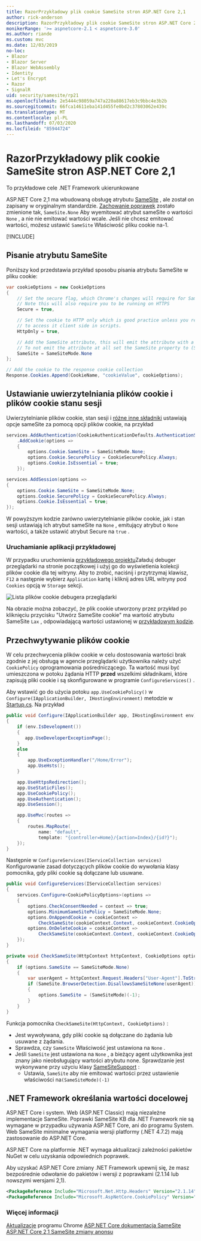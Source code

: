 ```yaml
---
title: RazorPrzykładowy plik cookie SameSite stron ASP.NET Core 2,1
author: rick-anderson
description: RazorPrzykładowy plik cookie SameSite stron ASP.NET Core 2,1
monikerRange: '>= aspnetcore-2.1 < aspnetcore-3.0'
ms.author: riande
ms.custom: mvc
ms.date: 12/03/2019
no-loc:
- Blazor
- Blazor Server
- Blazor WebAssembly
- Identity
- Let's Encrypt
- Razor
- SignalR
uid: security/samesite/rp21
ms.openlocfilehash: 2e5444c98059a747a220a88617eb3c9bbc4e3b2b
ms.sourcegitcommit: 66fca14611eba141d455fe0bd2c37803062e439c
ms.translationtype: MT
ms.contentlocale: pl-PL
ms.lasthandoff: 07/03/2020
ms.locfileid: "85944724"
---
```

# <a name="aspnet-core-21-razor-pages-samesite-cookie-sample"></a>RazorPrzykładowy plik cookie SameSite stron ASP.NET Core 2,1

To przykładowe cele .NET Framework ukierunkowane

ASP.NET Core 2,1 ma wbudowaną obsługę atrybutu [SameSite](https://www.owasp.org/index.php/SameSite) , ale został on zapisany w oryginalnym standardzie. [Zachowanie poprawek](https://github.com/dotnet/aspnetcore/issues/8212) zostało zmienione tak, `SameSite.None` Aby wyemitować atrybut sameSite o wartości `None` , a nie nie emitować wartości wcale. Jeśli nie chcesz emitować wartości, możesz ustawić `SameSite` Właściwość pliku cookie na-1.

[!INCLUDE[](~/includes/SameSiteIdentity.md)]

## <a name="writing-the-samesite-attribute"></a><a name="sampleCode"></a>Pisanie atrybutu SameSite

Poniższy kod przedstawia przykład sposobu pisania atrybutu SameSite w pliku cookie:

```c#
var cookieOptions = new CookieOptions
{
    // Set the secure flag, which Chrome's changes will require for SameSite none.
    // Note this will also require you to be running on HTTPS
    Secure = true,

    // Set the cookie to HTTP only which is good practice unless you really do need
    // to access it client side in scripts.
    HttpOnly = true,

    // Add the SameSite attribute, this will emit the attribute with a value of none.
    // To not emit the attribute at all set the SameSite property to (SameSiteMode)(-1).
    SameSite = SameSiteMode.None
};

// Add the cookie to the response cookie collection
Response.Cookies.Append(CookieName, "cookieValue", cookieOptions);
```

## <a name="setting-cookie-authentication-and-session-state-cookies"></a>Ustawianie uwierzytelniania plików cookie i plików cookie stanu sesji

Uwierzytelnianie plików cookie, stan sesji i [różne inne składniki](https://docs.microsoft.com/aspnet/core/security/samesite?view=aspnetcore-2.1) ustawiają opcje sameSite za pomocą opcji plików cookie, na przykład

```c#
services.AddAuthentication(CookieAuthenticationDefaults.AuthenticationScheme)
    .AddCookie(options =>
    {
        options.Cookie.SameSite = SameSiteMode.None;
        options.Cookie.SecurePolicy = CookieSecurePolicy.Always;
        options.Cookie.IsEssential = true;
    });

services.AddSession(options =>
{
    options.Cookie.SameSite = SameSiteMode.None;
    options.Cookie.SecurePolicy = CookieSecurePolicy.Always;
    options.Cookie.IsEssential = true;
});
```

W powyższym kodzie zarówno uwierzytelnianie plików cookie, jak i stan sesji ustawiają ich atrybut sameSite na `None` , emitujący atrybut o `None` wartości, a także ustawić atrybut Secure na `true` .

### <a name="run-the-sample"></a>Uruchamianie aplikacji przykładowej

W przypadku uruchomienia [przykładowego projektu](https://github.com/blowdart/AspNetSameSiteSamples/tree/master/AspNetCore21RazorPages)Załaduj debuger przeglądarki na stronie początkowej i użyj go do wyświetlenia kolekcji plików cookie dla tej witryny. Aby to zrobić, naciśnij i przytrzymaj klawisz, `F12` a następnie wybierz `Application` kartę i kliknij adres URL witryny pod `Cookies` opcją w `Storage` sekcji.

![Lista plików cookie debugera przeglądarki](BrowserDebugger.png)

Na obrazie można zobaczyć, że plik cookie utworzony przez przykład po kliknięciu przycisku "Utwórz SameSite cookie" ma wartość atrybutu SameSite `Lax` , odpowiadającą wartości ustawionej w [przykładowym kodzie](#sampleCode).

## <a name="intercepting-cookies"></a><a name="interception"></a>Przechwytywanie plików cookie

W celu przechwycenia plików cookie w celu dostosowania wartości brak zgodnie z jej obsługą w agencie przeglądarki użytkownika należy użyć `CookiePolicy` oprogramowania pośredniczącego. Ta wartość musi być umieszczona w potoku żądania HTTP **przed** wszelkimi składnikami, które zapisują pliki cookie i są skonfigurowane w programie `ConfigureServices()` .

Aby wstawić go do użycia potoku `app.UseCookiePolicy()` w `Configure(IApplicationBuilder, IHostingEnvironment)` metodzie w [Startup.cs](https://github.com/blowdart/AspNetSameSiteSamples/blob/master/AspNetCore21MVC/Startup.cs). Na przykład

```c#
public void Configure(IApplicationBuilder app, IHostingEnvironment env)
{
    if (env.IsDevelopment())
    {
       app.UseDeveloperExceptionPage();
    }
    else
    {
        app.UseExceptionHandler("/Home/Error");
        app.UseHsts();
    }

    app.UseHttpsRedirection();
    app.UseStaticFiles();
    app.UseCookiePolicy();
    app.UseAuthentication();
    app.UseSession();

    app.UseMvc(routes =>
    {
        routes.MapRoute(
            name: "default",
            template: "{controller=Home}/{action=Index}/{id?}");
    });
}
```

Następnie w `ConfigureServices(IServiceCollection services)` Konfigurowanie zasad dotyczących plików cookie do wywołania klasy pomocnika, gdy pliki cookie są dołączane lub usuwane.

```c#
public void ConfigureServices(IServiceCollection services)
{
    services.Configure<CookiePolicyOptions>(options =>
    {
        options.CheckConsentNeeded = context => true;
        options.MinimumSameSitePolicy = SameSiteMode.None;
        options.OnAppendCookie = cookieContext =>
            CheckSameSite(cookieContext.Context, cookieContext.CookieOptions);
        options.OnDeleteCookie = cookieContext =>
            CheckSameSite(cookieContext.Context, cookieContext.CookieOptions);
    });
}

private void CheckSameSite(HttpContext httpContext, CookieOptions options)
{
    if (options.SameSite == SameSiteMode.None)
    {
        var userAgent = httpContext.Request.Headers["User-Agent"].ToString();
        if (SameSite.BrowserDetection.DisallowsSameSiteNone(userAgent))
        {
            options.SameSite = (SameSiteMode)(-1);
        }
    }
}
```

Funkcja pomocnika `CheckSameSite(HttpContext, CookieOptions)` :

* Jest wywoływana, gdy pliki cookie są dołączane do żądania lub usuwane z żądania.
* Sprawdza, czy `SameSite` Właściwość jest ustawiona na `None` .
* Jeśli `SameSite` jest ustawiona na `None` , a bieżący agent użytkownika jest znany jako nieobsługujący wartości atrybutu none. Sprawdzanie jest wykonywane przy użyciu klasy [SameSiteSupport](https://github.com/dotnet/AspNetCore.Docs/tree/master/aspnetcore/security/samesite/sample/snippets/SameSiteSupport.cs) :
  * Ustawia, `SameSite` aby nie emitować wartości przez ustawienie właściwości na`(SameSiteMode)(-1)`

## <a name="targeting-net-framework"></a>.NET Framework określania wartości docelowej

ASP.NET Core i system. Web (ASP.NET Classic) mają niezależne implementacje SameSite. Poprawki SameSite KB dla .NET Framework nie są wymagane w przypadku używania ASP.NET Core, ani do programu System. Web SameSite minimalne wymagania wersji platformy (.NET 4.7.2) mają zastosowanie do ASP.NET Core.

ASP.NET Core na platformie .NET wymaga aktualizacji zależności pakietów NuGet w celu uzyskania odpowiednich poprawek.

Aby uzyskać ASP.NET Core zmiany .NET Framework upewnij się, że masz bezpośrednie odwołanie do pakietów i wersji z poprawkami (2.1.14 lub nowszymi wersjami 2,1).

```xml
<PackageReference Include="Microsoft.Net.Http.Headers" Version="2.1.14" />
<PackageReference Include="Microsoft.AspNetCore.CookiePolicy" Version="2.1.14" />
```

### <a name="more-information"></a>Więcej informacji
 
[Aktualizacje](https://www.chromium.org/updates/same-site) 
 programu Chrome [ASP.NET Core dokumentacja SameSite](https://docs.microsoft.com/aspnet/core/security/samesite?view=aspnetcore-2.1) 
 [ASP.NET Core 2,1 SameSite zmiany anonsu](https://github.com/dotnet/aspnetcore/issues/8212)